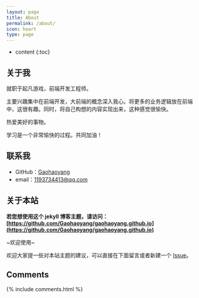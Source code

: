 ```yaml
---
layout: page
title: About
permalink: /about/
icon: heart
type: page
---
```


* content
{:toc}

## 关于我

就职于起凡游戏，前端开发工程师。

主要兴趣集中在前端开发，大前端的概念深入我心。将更多的业务逻辑放在前端中，这很有趣。同时，将自己构想的内容实现出来，这种感觉很愉快。

热爱美好的事物。

学习是一个非常愉快的过程。共同加油！


## 联系我

* GitHub：[Gaohaoyang](https://github.com/imprw123)
* email：1193734413@qq.com

## 关于本站

**若您想使用这个 jekyll 博客主题，请访问：[https://github.com/Gaohaoyang/gaohaoyang.github.io](https://github.com/Gaohaoyang/gaohaoyang.github.io)**

~欢迎使用~

欢迎大家提一些对本站主题的建议，可以直接在下面留言或者新建一个 [Issue](https://github.com/Gaohaoyang/gaohaoyang.github.io/issues)。

## Comments

{% include comments.html %}
